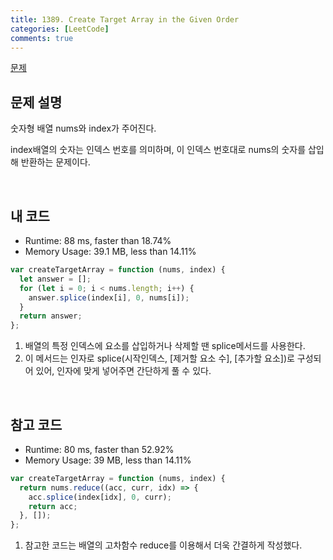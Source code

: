 ```yaml
---
title: 1389. Create Target Array in the Given Order
categories: [LeetCode]
comments: true
---
```


[문제](https://leetcode.com/problems/create-target-array-in-the-given-order/)

## 문제 설명

숫자형 배열 nums와 index가 주어진다.

index배열의 숫자는 인덱스 번호를 의미하며, 이 인덱스 번호대로 nums의 숫자를 삽입해 반환하는 문제이다.

<br>

## 내 코드

- Runtime: 88 ms, faster than 18.74%
- Memory Usage: 39.1 MB, less than 14.11%

```js
var createTargetArray = function (nums, index) {
  let answer = [];
  for (let i = 0; i < nums.length; i++) {
    answer.splice(index[i], 0, nums[i]);
  }
  return answer;
};
```

1. 배열의 특정 인덱스에 요소를 삽입하거나 삭제할 땐 splice메서드를 사용한다.
2. 이 메서드는 인자로 splice(시작인덱스, [제거할 요소 수], [추가할 요소])로 구성되어 있어, 인자에 맞게 넣어주면 간단하게 풀 수 있다.

<br>

## 참고 코드

- Runtime: 80 ms, faster than 52.92%
- Memory Usage: 39 MB, less than 14.11%

```js
var createTargetArray = function (nums, index) {
  return nums.reduce((acc, curr, idx) => {
    acc.splice(index[idx], 0, curr);
    return acc;
  }, []);
};
```

1. 참고한 코드는 배열의 고차함수 reduce를 이용해서 더욱 간결하게 작성했다.

